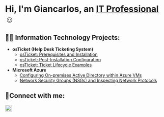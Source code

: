 <h1>Hi, I'm Giancarlos, an <a href="https://www.linkedin.com/in/giancarlos-colon-658635237?lipi=urn%3Ali%3Apage%3Ad_flagship3_profile_view_base_contact_details%3B4ZrCN9ScQje7MeQSds6ojQ%3D%3D">IT Professional</a>☺</h1>

<h2>👨‍💻 Information Technology Projects:</h2>

- <b>osTicket (Help Desk Ticketing System)</b>
  - [osTicket: Prerequisites and Installation](https://github.com/Giancarlosc2/OSticket-prereq.git)
  - [osTicket: Post-Installation Configuration](https://github.com/Giancarlosc2/post-install-config.git)
  - [osTicket: Ticket Lifecycle Examples](https://github.com/joshmadakorcc/ticket-lifecycle)
- <b>Microsoft Azure</b>
  - [Configuring On-premises Active Directory within Azure VMs](https://github.com/joshmadakorcc/configure-ad)
  - [Network Security Groups (NSGs) and Inspecting Network Protocols](https://github.com/joshmadakorcc/azure-network-protocols)

<h2>🤳Connect with me:</h2>

[<img align="left" alt="Josh | LinkedIn" width="22px" src="https://cdn.jsdelivr.net/npm/simple-icons@v3/icons/linkedin.svg" />][linkedin]


[linkedin]: [[https://linkedin.com/in/Josh](https://www.linkedin.com/in/giancarlos-colon-658635237/)https://www.linkedin.com/in/giancarlos-colon-658635237/](https://www.linkedin.com/in/giancarlos-colon-658635237?lipi=urn%3Ali%3Apage%3Ad_flagship3_profile_view_base_contact_details%3B4ZrCN9ScQje7MeQSds6ojQ%3D%3D)https://www.linkedin.com/in/giancarlos-colon-658635237?lipi=urn%3Ali%3Apage%3Ad_flagship3_profile_view_base_contact_details%3B4ZrCN9ScQje7MeQSds6ojQ%3D%3D
